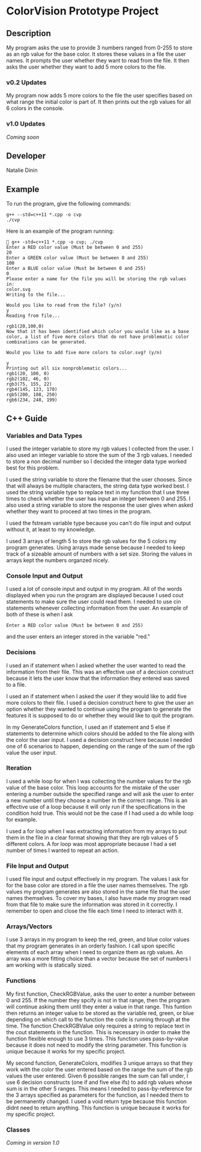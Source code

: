 # ColorVision Prototype Project

## Description

My program asks the use to provide 3 numbers ranged from 0-255 to store as an rgb value for the base color. It stores these values in a file the user names. It prompts the user whether they want to read from the file. It then asks the user whether they want to add 5 more colors to the file.

### v0.2 Updates

My program now adds 5 more colors to the file the user specifies based on what range the initial color is part of. It then prints out the rgb values for all 6 colors in the console.

### v1.0 Updates

*Coming soon*


## Developer

Natalie Dinin

## Example

To run the program, give the following commands:

```
g++ --std=c++11 *.cpp -o cvp
./cvp
```

Here is an example of the program running:

```
 g++ -std=c++11 *.cpp -o cvp; ./cvp
Enter a RED color value (Must be between 0 and 255)
20 
Enter a GREEN color value (Must be between 0 and 255)
100
Enter a BLUE color value (Must be between 0 and 255)
0
Please enter a name for the file you will be storing the rgb values in:
color.svg
Writing to the file...

Would you like to read from the file? (y/n)
y
Reading from file...

rgb1(20,100,0)
Now that it has been identified which color you would like as a base color, a list of five more colors that do not have problematic color combinations can be generated.

Would you like to add five more colors to color.svg? (y/n)

y
Printing out all six nonproblematic colors...
rgb1(20, 100, 0)
rgb2(102, 46, 0)
rgb3(75, 155, 22)
rgb4(145, 123, 170)
rgb5(200, 108, 250)
rgb6(234, 248, 199)
```

## C++ Guide

### Variables and Data Types

I used the integer variable to store my rgb values I collected from the user. I also used an integer variable to store the sum of the 3 rgb values. I needed to store a non decimal number so I decided the integer data type worked best for this problem.

I used the string variable to store the filename that the user chooses. Since that will always be multiple characters, the string data type worked best. I used the string variable type to replace text in my function that I use three times to check whether the user has input an integer between 0 and 255. I also used a string variable to store the response the user gives when asked whether they want to proceed at two times in the program. 

I used the fstream variable type because you can't do file input and output without it, at least to my knowledge. 

I used 3 arrays of length 5 to store the rgb values for the 5 colors my program generates. Using arrays made sense because I needed to keep track of a sizeable amount of numbers with a set size. Storing the values in arrays kept the numbers organzed nicely. 

### Console Input and Output

I used a lot of console input and output in my program. All of the words displayed when you run the program are displayed because I used cout statements to make sure the user could read them. I needed to use cin statements whenever collecting information from the user. An example of both of these is when I ask 
```
Enter a RED color value (Must be between 0 and 255)
```
and the user enters an integer stored in the variable "red."


### Decisions

I used an if statement when I asked whether the user wanted to read the information from their file. This was an effective use of a decision construct because it lets the user know that the information they entered was saved to a file. 

I used an if statement when I asked the user if they would like to add five more colors to their file. I used a decision construct here to give the user an option whether they wanted to continue using the program to generate the features it is supposed to do or whether they would like to quit the program.

In my GenerateColors function, I used an if statement and 5 else if statements to determine which colors should be added to the file along with the color the user input. I used a decision construct here because I needed one of 6 scenarios to happen, depending on the range of the sum of the rgb value the user input.

### Iteration

I used a while loop for when I was collecting the number values for the rgb value of the base color. This loop accounts for the mistake of the user entering a number outside the specified range and will ask the user to enter a new number until they choose a number in the correct range. This is an effective use of a loop because it will only run if the specifications in the condition hold true. This would not be the case if I had used a do while loop for example. 

I used a for loop when I was extracting information from my arrays to put them in the file in a clear format showing that they are rgb values of 5 different colors. A for loop was most appropriate because I had a set number of times I wanted to repeat an action. 

### File Input and Output

I used file input and output effectively in my program. The values I ask for for the base color are stored in a file the user names themselves. The rgb values my program generates are also stored in the same file that the user names themselves. To cover my bases, I also have made my program read from that file to make sure the information was stored in it correctly. I remember to open and close the file each time I need to interact with it.  


### Arrays/Vectors

I use 3 arrays in my program to keep the red, green, and blue color values that my program generates in an orderly fashion. I call upon specific elements of each array when I need to organize them as rgb values. An array was a more fitting choice than a vector because the set of numbers I am working with is statically sized. 

### Functions

My first function, CheckRGBValue, asks the user to enter a number between 0 and 255. If the number they spcify is not in that range, then the program will continue asking them until they enter a value in that range. This funtion then returns an integer value to be stored as the variable red, green, or blue depending on which call to the function the code is running through at the time. The function CheckRGBValue only requires a string to replace text in the cout statements in the function. This is necessary in order to make the function flexible enough to use 3 times. This function uses pass-by-value because it does not need to modify the string parameter. This function is unique because it works for my specific project.

My second function, GenerateColors, modifies 3 unique arrays so that they work with the color the user entered based on the range the sum of the rgb values the user entered. Given 6 possible ranges the sum can fall under, I use 6 decision constructs (one if and five else ifs) to add rgb values whose sum is in the other 5 ranges. This means I needed to pass-by-reference for the 3 arrays specified as parameters for the function, as I needed them to be permanently changed. I used a void return type because this function didnt need to return anything. This function is unique because it works for my specific project.


### Classes

*Coming in version 1.0*
